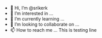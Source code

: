 - 👋 Hi, I’m @srikerk
- 👀 I’m interested in ...
- 🌱 I’m currently learning ...
- 💞️ I’m looking to collaborate on ...
- 📫 How to reach me ...
This is testing line
<!---
srikerk/srikerk is a ✨ special ✨ repository because its `README.md` (this file) appears on your GitHub profile.
You can click the Preview link to take a look at your changes.
--->
